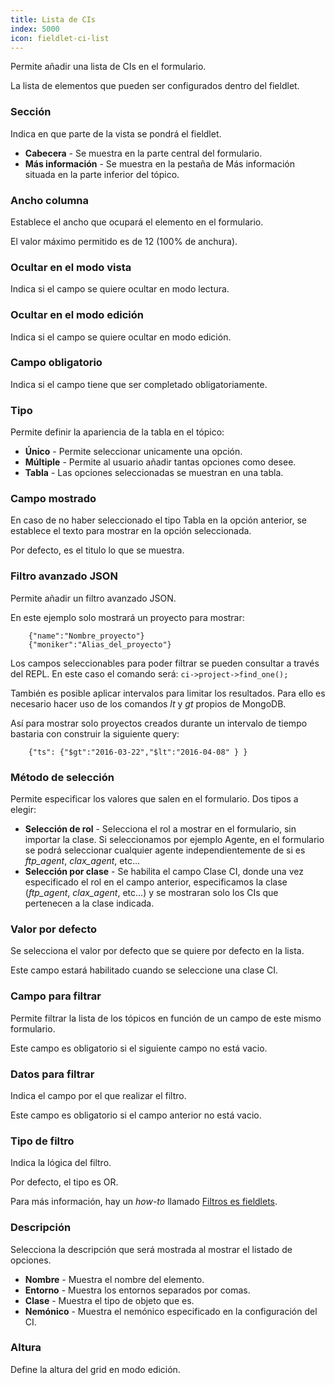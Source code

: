 ```yaml
---
title: Lista de CIs
index: 5000
icon: fieldlet-ci-list
---
```


Permite añadir una lista de CIs en el formulario.

La lista de elementos que pueden ser configurados dentro del fieldlet.

### Sección

Indica en que parte de la vista se pondrá el fieldlet.

- **Cabecera** - Se muestra en la parte central del formulario.
- **Más información** - Se muestra en la pestaña de Más información situada en la parte inferior del tópico.

### Ancho columna

Establece el ancho que ocupará el elemento en el formulario.

El valor máximo permitido es de 12 (100% de anchura).


### Ocultar en el modo vista

Indica si el campo se quiere ocultar en modo lectura.


### Ocultar en el modo edición

Indica si el campo se quiere ocultar en modo edición.


### Campo obligatorio

Indica si el campo tiene que ser completado obligatoriamente.


### Tipo

Permite definir la apariencia de la tabla en el tópico:

- **Único** - Permite seleccionar unicamente una opción.
- **Múltiple** - Permite al usuario añadir tantas opciones como desee.
- **Tabla** - Las opciones seleccionadas se muestran en una tabla.


### Campo mostrado

En caso de no haber seleccionado el tipo Tabla en la opción anterior, se establece el texto para mostrar en la opción seleccionada.

Por defecto, es el titulo lo que se muestra.


### Filtro avanzado JSON

Permite añadir un filtro avanzado JSON.

En este ejemplo solo mostrará un proyecto para mostrar:

        {"name":"Nombre_proyecto"}
        {"moniker":"Alias_del_proyecto"}

Los campos seleccionables para poder filtrar se pueden consultar a través del REPL. En este caso el comando será: `ci->project->find_one();`

También es posible aplicar intervalos para limitar los resultados. Para ello es necesario hacer uso de los comandos *lt* y *gt* propios de MongoDB.

Así para mostrar solo proyectos creados durante un intervalo de tiempo bastaria con construir la siguiente query:

        {"ts": {"$gt":"2016-03-22","$lt":"2016-04-08" } }


### Método de selección

Permite especificar los valores que salen en el formulario. Dos tipos a elegir:

- **Selección de rol** - Selecciona el rol a mostrar en el formulario, sin importar la clase. Si seleccionamos por ejemplo Agente, en el formulario se podrá seleccionar cualquier agente independientemente de si es *ftp_agent*, *clax_agent*, etc...
- **Selección por clase** - Se habilita el campo Clase CI, donde una vez especificado el rol en el campo anterior, especificamos la clase (*ftp_agent*, *clax_agent*, etc...) y se mostraran solo los CIs que pertenecen a la clase indicada.

### Valor por defecto

Se selecciona el valor por defecto que se quiere por defecto en la lista.

Este campo estará habilitado cuando se seleccione una clase CI.

### Campo para filtrar

Permite filtrar la lista de los tópicos en función de un campo de este mismo formulario.

Este campo es obligatorio si el siguiente campo no está vacio.

### Datos para filtrar

Indica el campo por el que realizar el filtro.

Este campo es obligatorio si el campo anterior no está vacio.

### Tipo de filtro

Indica la lógica del filtro.

Por defecto, el tipo es OR.

Para más información, hay un *how-to* llamado [Filtros es fieldlets](how-to/filter-fieldlet).


### Descripción

Selecciona la descripción que será mostrada al mostrar el listado de opciones.

- **Nombre** - Muestra el nombre del elemento.
- **Entorno** - Muestra los entornos separados por comas.
- **Clase** - Muestra el tipo de objeto que es.
- **Nemónico** - Muestra el nemónico especificado en la configuración del CI.


### Altura

Define la altura del grid en modo edición.